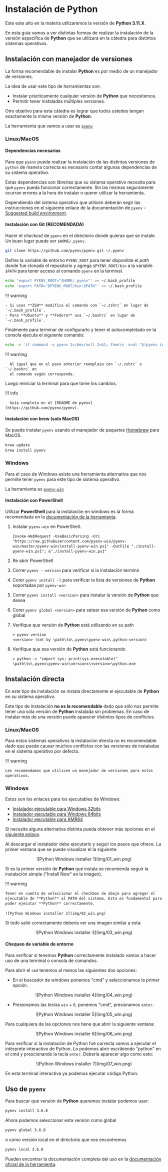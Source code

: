 # Instalación de Python

Este este año en la materia utilizaremos la versión de **Python 3.11.X**.

En esta guía vamos a ver distintas formas de realizar la instalación de
la versión específica de **Python** que se utilizará en la cátedra para distintos
sistemas operativos.

## Instalación con manejador de versiones

La forma recomendable de instalar **Python** es por medio de un manejador de
versiones.

La idea de usar este tipo de herramientas son:

- Instalar prácticamente cualquier versión de **Python** que necesitemos.
- Permitir tener instaladas múltiples versiones.

Otro objetivo para esta cátedra es lograr que todos ustedes tengan exactamente
la misma versión de **Python**.

La herramienta que vamos a usar es [`pyenv`](https://github.com/pyenv/pyenv)

### Linux/MacOS

#### Dependencias necesarias

Para que `pyenv` puede realizar la instalación de las distintas versiones de `python`
de manera correcta es necesario contar algunas dependencias de su sistema operativo.

Estas dependencias son librerías que su sistema operativo necesita para que `pyenv`
pueda funcionar correctamente. Sin las mismas seguramente ocurran errores a la
hora de instalar o querer utilizar la herramienta.

Dependiendo del sistema operativo que utilicen deberán segir las instrucciones
en el siguiente enlace de la documentación de `pyenv` - [Suggested build
environment](https://github.com/pyenv/pyenv/wiki#suggested-build-environment).

#### Instalación con Git (RECOMENDADA)

Hacer el _checkout_ de `pyenv` en el directorio donde quieras que se instale.
Un buen lugar puede ser `$HOME/.pyenv`.

```bash
git clone https://github.com/pyenv/pyenv.git ~/.pyenv
```

Define la variable de entorno `PYENV_ROOT` para tener disponible el _path_ donde
fue clonado el repositorio y agrega `$PYENV_ROOT/bin` a la variable `$PATH` para
tener acceso al comando `pyenv` en la terminal.

```bash
echo 'export PYENV_ROOT="$HOME/.pyenv"' >> ~/.bash_profile
echo 'export PATH="$PYENV_ROOT/bin:$PATH"' >> ~/.bash_profile
```

!!! warning

    - Si usas **ZSH** modifica el comando con `~/.zshrc` en lugar de
    `~/.bash_profile`.
    - Para **Ubuntu** y **Fedora** usa `~/.bashrc` en lugar de
    `~/.bash_profile`.

Finalmente para terminar de configurarlo y tener el autocompletado en la consola
ejecuta el siguiente comando:

```bash
echo -e 'if command -v pyenv 1>/dev/null 2>&1; then\n  eval "$(pyenv init -)"\nfi' >> ~/.bash_profile
```

!!! warning

      Al igual que en el paso anterior reemplaza con `~/.zshrc` o `~/.bashrc` en
      el comando según corresponda.

Luego reiniciar la terminal para que tome los cambios.

!!! info

      Guía completa en el [README de pyenv](https://github.com/pyenv/pyenv).

#### Instalación con brew (solo MacOS)

Se puede instalar `pyenv` usando el manejador de paquetes
[Homebrew](https://brew.sh/) para MacOS.

```bash
brew update
brew install pyenv
```

### Windows

Para el caso de Windows existe una herramienta alternativa que nos permite
tener `pyenv` para este tipo de sistema operativo.

La herramienta es [`pyenv-win`](https://github.com/pyenv-win/pyenv-win)

#### Instalación con PowerShell

Utilizar **PowerShell** para la instalación en windows es la forma recomendada
en la [documentación de la herramienta](https://github.com/pyenv-win/pyenv-win#quick-start).

1. Instalar `pyenv-win` en PowerShell.
   ```pwsh
   Invoke-WebRequest -UseBasicParsing -Uri "https://raw.githubusercontent.com/pyenv-win/pyenv-win/master/pyenv-win/install-pyenv-win.ps1" -OutFile "./install-pyenv-win.ps1"; &"./install-pyenv-win.ps1"
   ```

2. Re abrir PowerShell
3. Correr `pyenv --version` para verificar si la instalación terminó
4. Corer `pyenv install -l` para verificar la lista de versiones de **Python**
   soportadas por `pyenv-win`
5. Correr `pyenv install <version>` para instalar la versión de **Python** que desea
6. Corer `pyenv global <version>` para setear esa versión de **Python** como global
7. Verifique que versión de **Python** está utilizando en su path
   ```plaintext
   > pyenv version
   <version> (set by \path\to\.pyenv\pyenv-win\.python-version)
   ```

8. Verifique que esa versión de **Python** está funcionando
   ```plaintext
   > python -c "import sys; print(sys.executable)"
   \path\to\.pyenv\pyenv-win\versions\<version>\python.exe
   ```

## Instalación directa

En este tipo de instalación se instala directamente el ejecutable de **Python**
en su sistema operativo.

Este tipo de instalación **no es la recomendable** dado que sólo nos permite
tener una sola versión de **Python** instalada sin problemas. En caso de
instalar más de una versión puede aparecer distintos tipos de conflictos.

### Linux/MacOS

Para estos sistemas operativos la instalación directa no es recomendable dado
que puede causar muchos conflictos con las versiones de instaladas en el
sistema operativo por defecto.

!!! warning

    Les recomendamos que utilicen un manejador de versiones para estos operativos.

### Windows

Estos son los enlaces para los ejecutables de Windows:

- [Instalador ejecutable para Windows 32bits](https://www.python.org/ftp/python/3.11.2/python-3.11.2.exe)
- [Instalador ejecutable para Windows 64bits](https://www.python.org/ftp/python/3.11.2/python-3.11.2-amd64.exe)
- [Instalador ejecutable para AMR64](https://www.python.org/ftp/python/3.11.2/python-3.11.2-arm64.exe)

Si necesita alguna alternativa distinta pueda obtener más opciones en el
[siguiente enlace](https://www.python.org/downloads/release/python-3112/).

Al descargar el instalador debe ejecutarlo y seguir los pasos que ofrece.
La primer ventana que se puede visualizar el la siguiente:

<center>
![Python Windows installer 1](img/01_win.png)
</center>

Si es la primer versión de **Python** que instala se recomienda seguir la
instalación simple ("Install Now" en la imagen).

!!! warning

    Tener en cuenta de seleccionar el checkbox de abajo para agregar el
    ejecutable de **Python** al PATH del sistema. Esto es fundamental para
    poder ejecutar **Python** correctamente.

    ![Python Windows installer 2](img/02_win.png)

Si todo salió correctamente debería ver una imagen similar a esta:

<center>
![Python Windows installer 3](img/03_win.png)
</center>

#### Chequeo de variable de entorno

Para verificar si tenemos **Python** correctamente instalado vamos a hacer uso
de una terminal o consola de comandos.

Para abrir el `cmd` tenemos al menos las siguientes dos opciones:

- En el buscador de windows ponemos "cmd" y seleccionamos la primer opción.
<center>
![Python Windows installer 4](img/04_win.png)
</center>

- Presionamos las teclas `win` + `R`, ponemos "cmd", presionamos `enter`.
<center>
![Python Windows installer 5](img/05_win.png)
</center>

Para cualquiera de las opciones nos tiene que abrir la siguiente ventana:

<center>
![Python Windows installer 6](img/06_win.png)
</center>

Para verificar si la instalación de Python fué correcta vamos a ejecutar el intérprete interactivo de Python.
Lo podemos abrir escribiendo "python" en el cmd y prescionando la tecla `enter`.
Debería aparecer algo como esto:

<center>
![Python Windows installer 7](img/07_win.png)
</center>

En esta terminal interactiva ya podemos ejecutar código Python.

## Uso de `pyenv`

Para buscar que versión de **Python** queremos instalar podemos usar:

```bash
pyenv install 3.6.8
```

Ahora podemos seleccionar esta versión como global

```bash
pyenv global 3.6.8
```

o como versión local en el directorio que nos encontremos

```bash
pyenv local 3.6.8
```

Pueden encontrar la documentación completa del uso en la [documentación oficial
de la herramienta](https://github.com/pyenv/pyenv#usage).